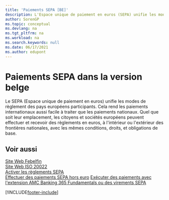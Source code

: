 ```yaml
---
title: 'Paiements SEPA [BE]'
description: L'Espace unique de paiement en euros (SEPA) unifie les modes de paiement dans les pays européens participants et les paiements internationaux sont aussi faciles à traiter que les paiements nationaux.
author: SorenGP
ms.topic: conceptual
ms.devlang: na
ms.tgt_pltfrm: na
ms.workload: na
ms.search.keywords: null
ms.date: 06/17/2021
ms.author: edupont
---
```

# <a name="sepa-payments-in-the-belgian-version" />Paiements SEPA dans la version belge

Le SEPA (Espace unique de paiement en euros) unifie les modes de règlement des pays européens participants. Cela rend les paiements internationaux aussi facile à traiter que les paiements nationaux. Quel que soit leur emplacement, les citoyens et sociétés européens peuvent effectuer et recevoir des règlements en euros, à l'intérieur ou l'extérieur des frontières nationales, avec les mêmes conditions, droits, et obligations de base.  

## <a name="see-also" />Voir aussi

[Site Web Febelfin](https://go.microsoft.com/fwlink/?LinkId=275119)   
[Site Web ISO 20022](https://go.microsoft.com/fwlink/?LinkId=275120)   
[Activer les règlements SEPA](/dynamics365/business-central/LocalFunctionality/Belgium/belgian-electronic-payments)   
[Effectuer des paiements SEPA hors euro](/dynamics365/business-central/LocalFunctionality/Belgium/belgian-electronic-payments)
[Exécuter des paiements avec l'extension AMC Banking 365 Fundamentals ou des virements SEPA](../../finance-make-payments-with-bank-data-conversion-service-or-sepa-credit-transfer.md)  

[!INCLUDE[footer-include](../../includes/footer-banner.md)]
